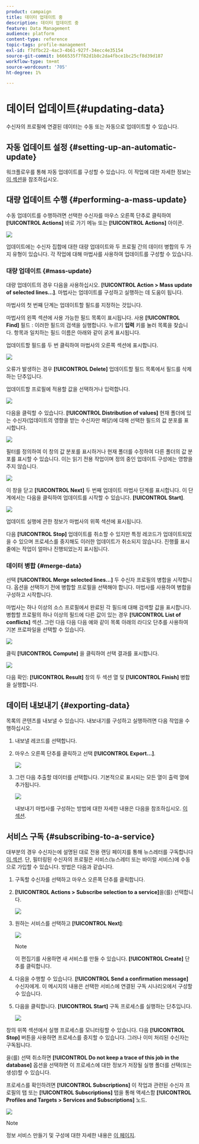 ```yaml
---
product: campaign
title: 데이터 업데이트 중
description: 데이터 업데이트 중
feature: Data Management
audience: platform
content-type: reference
topic-tags: profile-management
exl-id: f7dfbc22-4ac3-4b61-927f-34ecc4e35154
source-git-commit: b666535f7f82d1b8c2da4fbce1bc25cf8d39d187
workflow-type: tm+mt
source-wordcount: '705'
ht-degree: 1%

---
```


# 데이터 업데이트{#updating-data}



수신자의 프로필에 연결된 데이터는 수동 또는 자동으로 업데이트할 수 있습니다.

## 자동 업데이트 설정 {#setting-up-an-automatic-update}

워크플로우를 통해 자동 업데이트를 구성할 수 있습니다. 이 작업에 대한 자세한 정보는 [이 섹션](../../workflow/using/update-data.md)을 참조하십시오.

## 대량 업데이트 수행 {#performing-a-mass-update}

수동 업데이트를 수행하려면 선택한 수신자를 마우스 오른쪽 단추로 클릭하여 **[!UICONTROL Actions]** 바로 가기 메뉴 또는 **[!UICONTROL Actions]** 아이콘.

![](assets/s_ncs_user_action_icon.png)

업데이트에는 수신자 집합에 대한 대량 업데이트와 두 프로필 간의 데이터 병합의 두 가지 유형이 있습니다. 각 작업에 대해 마법사를 사용하여 업데이트를 구성할 수 있습니다.

### 대량 업데이트 {#mass-update}

대량 업데이트의 경우 다음을 사용하십시오. **[!UICONTROL Action > Mass update of selected lines...]**. 마법사는 업데이트를 구성하고 실행하는 데 도움이 됩니다.

마법사의 첫 번째 단계는 업데이트할 필드를 지정하는 것입니다.

마법사의 왼쪽 섹션에 사용 가능한 필드 목록이 표시됩니다. 사용 **[!UICONTROL Find]** 필드 : 이러한 필드의 검색을 실행합니다. 누르기 **입력** 키를 눌러 목록을 찾습니다. 항목과 일치하는 필드 이름은 아래와 같이 굵게 표시됩니다.

업데이트할 필드를 두 번 클릭하여 마법사의 오른쪽 섹션에 표시합니다.

![](assets/s_ncs_user_update_wizard01_1.png)

오류가 발생하는 경우 **[!UICONTROL Delete]** 업데이트할 필드 목록에서 필드를 삭제하는 단추입니다.

업데이트할 프로필에 적용할 값을 선택하거나 입력합니다.

![](assets/s_ncs_user_update_wizard01_12.png)

다음을 클릭할 수 있습니다. **[!UICONTROL Distribution of values]** 현재 폴더에 있는 수신자(업데이트의 영향을 받는 수신자만 해당)에 대해 선택한 필드의 값 분포를 표시합니다.

![](assets/s_ncs_user_update_wizard01_2.png)

필터를 정의하여 이 창의 값 분포를 표시하거나 현재 폴더를 수정하여 다른 폴더의 값 분포를 표시할 수 있습니다. 이는 읽기 전용 작업이며 정의 중인 업데이트 구성에는 영향을 주지 않습니다.

![](assets/s_ncs_user_update_wizard01_3.png)

이 창을 닫고 **[!UICONTROL Next]** 두 번째 업데이트 마법사 단계를 표시합니다. 이 단계에서는 다음을 클릭하여 업데이트를 시작할 수 있습니다. **[!UICONTROL Start]**.

![](assets/s_ncs_user_update_wizard01_4.png)

업데이트 실행에 관한 정보가 마법사의 위쪽 섹션에 표시됩니다.

다음 **[!UICONTROL Stop]** 업데이트를 취소할 수 있지만 특정 레코드가 업데이트되었을 수 있으며 프로세스를 중지해도 이러한 업데이트가 취소되지 않습니다. 진행률 표시줄에는 작업이 얼마나 진행되었는지 표시됩니다.

### 데이터 병합 {#merge-data}

선택 **[!UICONTROL Merge selected lines...]** 두 수신자 프로필의 병합을 시작합니다. 옵션을 선택하기 전에 병합할 프로필을 선택해야 합니다. 마법사를 사용하여 병합을 구성하고 시작합니다.

마법사는 하나 이상의 소스 프로필에서 완료된 각 필드에 대해 검색할 값을 표시합니다. 병합할 프로필의 하나 이상의 필드에 다른 값이 있는 경우 **[!UICONTROL List of conflicts]** 섹션. 그런 다음 다음 다음 예와 같이 목록 아래의 라디오 단추를 사용하여 기본 프로파일을 선택할 수 있습니다.

![](assets/s_ncs_user_merge_wizard01_1.png)

클릭 **[!UICONTROL Compute]** 을 클릭하여 선택 결과를 표시합니다.

![](assets/s_ncs_user_merge_wizard01_2.png)

다음 확인: **[!UICONTROL Result]** 창의 두 섹션 열 및 **[!UICONTROL Finish]** 병합을 실행합니다.

## 데이터 내보내기 {#exporting-data}

목록의 콘텐츠를 내보낼 수 있습니다. 내보내기를 구성하고 실행하려면 다음 작업을 수행하십시오.

1. 내보낼 레코드를 선택합니다.
1. 마우스 오른쪽 단추를 클릭하고 선택 **[!UICONTROL Export...]**.

   ![](assets/s_ncs_user_export_list.png)

1. 그런 다음 추출할 데이터를 선택합니다. 기본적으로 표시되는 모든 열이 출력 열에 추가됩니다.

   ![](assets/s_ncs_user_export_list_start.png)

   내보내기 마법사를 구성하는 방법에 대한 자세한 내용은 다음을 참조하십시오. [이 섹션](../../platform/using/executing-export-jobs.md).

## 서비스 구독 {#subscribing-to-a-service}

대부분의 경우 수신자는에 설명된 대로 전용 랜딩 페이지를 통해 뉴스레터를 구독합니다 [이 섹션](../../delivery/using/managing-subscriptions.md). 단, 필터링된 수신자의 프로필은 서비스(뉴스레터 또는 바이럴 서비스)에 수동으로 가입할 수 있습니다. 방법은 다음과 같습니다.

1. 구독할 수신자를 선택하고 마우스 오른쪽 단추를 클릭합니다.
1. **[!UICONTROL Actions > Subscribe selection to a service]**&#x200B;을(를) 선택합니다.

   ![](assets/s_ncs_user_selection_subscribe_service.png)

1. 원하는 서비스를 선택하고 **[!UICONTROL Next]**:

   ![](assets/s_ncs_user_selection_subscribe_service_2.png)

   >[!NOTE]
   >
   >이 편집기를 사용하면 새 서비스를 만들 수 있습니다. **[!UICONTROL Create]** 단추를 클릭합니다.

1. 다음을 수행할 수 있습니다. **[!UICONTROL Send a confirmation message]** 수신자에게. 이 메시지의 내용은 선택한 서비스에 연결된 구독 시나리오에서 구성할 수 있습니다.
1. 다음을 클릭합니다. **[!UICONTROL Start]** 구독 프로세스를 실행하는 단추입니다.

   ![](assets/s_ncs_user_selection_subscribe_service_3.png)

창의 위쪽 섹션에서 실행 프로세스를 모니터링할 수 있습니다. 다음 **[!UICONTROL Stop]** 버튼을 사용하면 프로세스를 중지할 수 있습니다. 그러나 이미 처리된 수신자는 구독됩니다.

을(를) 선택 취소하면 **[!UICONTROL Do not keep a trace of this job in the database]** 옵션을 선택하면 이 프로세스에 대한 정보가 저장될 실행 폴더를 선택(또는 생성)할 수 있습니다.

프로세스를 확인하려면 **[!UICONTROL Subscriptions]** 이 작업과 관련된 수신자 프로필의 탭 또는 **[!UICONTROL Subscriptions]** 탭을 통해 액세스함 **[!UICONTROL Profiles and Targets > Services and Subscriptions]** 노드.

![](assets/s_ncs_user_selection_subscribe_service_4.png)

>[!NOTE]
>
>정보 서비스 만들기 및 구성에 대한 자세한 내용은 [이 페이지](../../delivery/using/managing-subscriptions.md).
